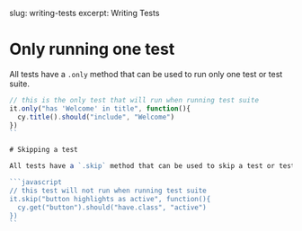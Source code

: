slug: writing-tests
excerpt: Writing Tests

# Only running one test

All tests have a `.only` method that can be used to run only one test or test suite.

```javascript
// this is the only test that will run when running test suite
it.only("has 'Welcome' in title", function(){
  cy.title().should("include", "Welcome")
})
``

# Skipping a test

All tests have a `.skip` method that can be used to skip a test or test suite.

```javascript
// this test will not run when running test suite
it.skip("button highlights as active", function(){
  cy.get("button").should("have.class", "active")
})
``
